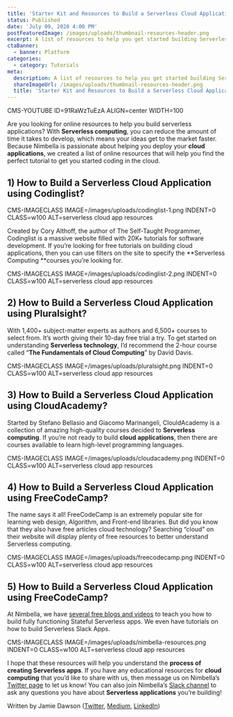```yaml
---
title: 'Starter Kit and Resources to Build a Serverless Cloud Application '
status: Published
date: 'July 09, 2020 4:00 PM'
postFeaturedImage: /images/uploads/thumbnail-resources-header.png
excerpt: A list of resources to help you get started building Serverless Apps!
ctaBanner:
  - banner: Platform
categories:
  - category: Tutorials
meta:
  description: A list of resources to help you get started building Serverless Apps!
  shareImageUrl: /images/uploads/thumbnail-resources-header.png
  title: 'Starter Kit and Resources to Build a Serverless Cloud Application '
---
```

CMS-YOUTUBE ID=91RaWzTuEzA ALIGN=center WIDTH=100

Are you looking for online resources to help you build serverless applications? With **Serverless computing**, you can reduce the amount of time it takes to develop, which means your ideas get to the market faster. Because Nimbella is passionate about helping you deploy your **cloud applications**, we created a list of online resources that will help you find the perfect tutorial to get you started coding in the cloud.

## 1) How to Build a Serverless Cloud Application using Codinglist?

CMS-IMAGECLASS IMAGE=/images/uploads/codinglist-1.png INDENT=0 CLASS=w100 ALT=serverless cloud app resources

Created by Cory Althoff, the author of The Self-Taught Programmer, Codinglist is a massive website filled with 20K+ tutorials for software development. If you’re looking for free tutorials on building cloud applications, then you can use filters on the site to specify the **Serverless Computing **courses you’re looking for.

CMS-IMAGECLASS IMAGE=/images/uploads/codinglist-2.png INDENT=0 CLASS=w100 ALT=serverless cloud app resources

## 2) How to Build a Serverless Cloud Application using Pluralsight?

With 1,400+ subject-matter experts as authors and 6,500+ courses to select from. It’s worth giving their 10-day free trial a try. To get started on understanding **Serverless technology**, I’d recommend the 2-hour course called “**The Fundamentals of Cloud Computing**” by David Davis.

CMS-IMAGECLASS IMAGE=/images/uploads/pluralsight.png INDENT=0 CLASS=w100 ALT=serverless cloud app resources

## 3) How to Build a Serverless Cloud Application using CloudAcademy?

Started by Stefano Bellasio and Giacomo Marinangeli, ClouldAcademy is a collection of amazing high-quality courses decided to **Serverless computing**. If you’re not ready to build **cloud applications**, then there are courses available to learn high-level programming languages.

CMS-IMAGECLASS IMAGE=/images/uploads/cloudacademy.png INDENT=0 CLASS=w100 ALT=serverless cloud app resources

## 4) How to Build a Serverless Cloud Application using FreeCodeCamp?

The name says it all! FreeCodeCamp is an extremely popular site for learning web design, Algorithm, and Front-end libraries. But did you know that they also have free articles cloud technology? Searching “cloud” on their website will display plenty of free resources to better understand Serverless computing.

CMS-IMAGECLASS IMAGE=/images/uploads/freecodecamp.png INDENT=0 CLASS=w100 ALT=serverless cloud app resources

## 5) How to Build a Serverless Cloud Application using FreeCodeCamp?

At Nimbella, we have [several free blogs and videos](https://nimbella.com/blog) to teach you how to build fully functioning Stateful Serverless apps. We even have tutorials on how to build Serverless Slack Apps.

CMS-IMAGECLASS IMAGE=/images/uploads/nimbella-resources.png INDENT=0 CLASS=w100 ALT=serverless cloud app resources

I hope that these resources will help you understand the **process of creating Serverless apps**. If you have any educational resources for **cloud computing** that you’d like to share with us, then message us on Nimbella’s  [Twitter page](https://twitter.com/nimbella) to let us know! You can also join Nimbella’s  [Slack channel](https://nimbella.com/slack) to ask any questions you have about **Serverless applications** you’re building!

Written by Jamie Dawson ([Twitter](https://twitter.com/JamieDawsonCode), [Medium](https://medium.com/@jamierobertdawson), [LinkedIn](https://www.linkedin.com/in/jamie-dawson-205351113/))
